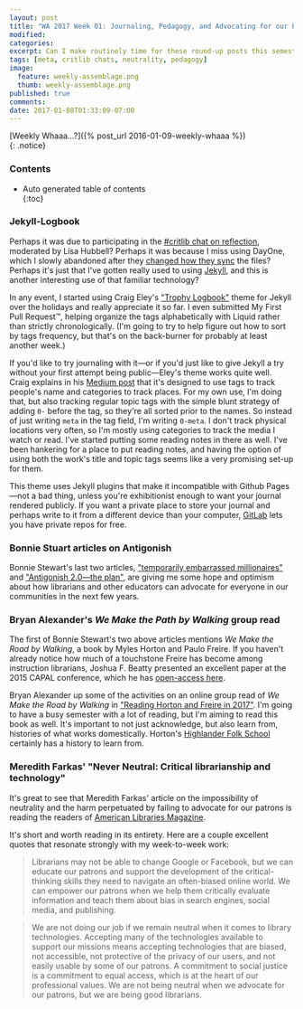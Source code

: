 ```yaml
---
layout: post
title: "WA 2017 Week 01: Journaling, Pedagogy, and Advocating for our Patrons"
modified:
categories: 
excerpt: Can I make routinely time for these round-up posts this semester? Let's find out, shall we? Links about journaling, pedagogy, and advocating for our patrons.
tags: [meta, critlib chats, neutrality, pedagogy]
image:
  feature: weekly-assemblage.png
  thumb: weekly-assemblage.png
published: true
comments:
date: 2017-01-08T01:33:09-07:00
---
```

  
[Weekly Whaaa…?]({% post_url 2016-01-09-weekly-whaaa %})  
{: .notice}  

### Contents
- Auto generated table of contents  
{:toc}  

### Jekyll-Logbook  

Perhaps it was due to participating in the [#critlib chat on reflection](http://critlib.org/critical-reflection-chat/), moderated by Lisa Hubbell? Perhaps it was because I miss using DayOne, which I slowly abandoned after they [changed how they sync](http://help.dayoneapp.com/day-one-sync-faq/) the files? Perhaps it's just that I've gotten really used to using [Jekyll](http://programminghistorian.org/lessons/building-static-sites-with-jekyll-github-pages), and this is another interesting use of that familiar technology?  

In any event, I started using Craig Eley's ["Trophy Logbook"](https://medium.com/@craigeley/journaling-with-jekyll-c7065031a33#.q2cqsthkn) theme for Jekyll over the holidays and really appreciate it so far. I even submitted My First Pull Request™, helping organize the tags alphabetically with Liquid rather than strictly chronologically. (I'm going to try to help figure out how to sort by tags frequency, but that's on the back-burner for probably at least another week.)  

If you'd like to try journaling with it—or if you'd just like to give Jekyll a try without your first attempt being public—Eley's theme works quite well. Craig explains in his [Medium post](https://medium.com/@craigeley/journaling-with-jekyll-c7065031a33#.q2cqsthkn) that it's designed to use tags to track people's name and categories to track places. For my own use, I'm doing that, but also tracking regular topic tags with the simple blunt strategy of adding `0-` before the tag, so they're all sorted prior to the names. So instead of just writing `meta` in the tag field, I'm writing `0-meta`. I don't track physical locations very often, so I'm mostly using categories to track the media I watch or read. I've started putting some reading notes in there as well. I've been hankering for a place to put reading notes, and having the option of using both the work's title and topic tags seems like a very promising set-up for them.  

This theme uses Jekyll plugins that make it incompatible with Github Pages—not a bad thing, unless you're exhibitionist enough to want your journal rendered publicly. If you want a private place to store your journal and perhaps write to it from a different device than your computer, [GitLab](https://about.gitlab.com) lets you have private repos for free.  

### Bonnie Stuart articles on Antigonish   

Bonnie Stewart's last two articles, ["temporarily embarrassed millionaires"](http://theory.cribchronicles.com/2016/11/30/temporarily-embarrassed-millionaires/) and ["Antigonish 2.0—the plan"](http://theory.cribchronicles.com/2017/01/07/antigonish-2-0-the-plan/), are giving me some hope and optimism about how librarians and other educators can advocate for everyone in our communities in the next few years.  

### Bryan Alexander's _We Make the Path by Walking_ group read  

The first of Bonnie Stewart's two above articles mentions _We Make the Road by Walking_, a book by Myles Horton and Paulo Freire. If you haven't already notice how much of a touchstone Freire has become among instruction librarians, Joshua F. Beatty presented an excellent paper at the 2015 CAPAL conference, which he has [open-access here](http://digitalcommons.plattsburgh.edu/lis/7/)<i class="ai ai-open-access" aria-hidden="true"></i>.   

Bryan Alexander up some of the activities on an online group read of _We Make the Road by Walking_ in ["Reading Horton and Freire in 2017"](https://bryanalexander.org/2017/01/05/reading-horton-and-freire-into-2017/). I'm going to have a busy semester with a lot of reading, but I'm aiming to read this book as well. It's important to not just acknowledge, but also learn from, histories of what works domestically. Horton's [Highlander Folk School](https://en.wikipedia.org/wiki/Highlander_Research_and_Education_Center) certainly has a history to learn from.   

### Meredith Farkas' "Never Neutral: Critical librarianship and technology"  

It's great to see that Meredith Farkas' article on the impossibility of neutrality and the harm perpetuated by failing to advocate for our patrons is reading the readers of [American Libraries Magazine](https://americanlibrariesmagazine.org/2017/01/03/never-neutral-critlib-technology/).  

It's short and worth reading in its entirety. Here are a couple excellent quotes that resonate strongly with my week-to-week work:  

> Librarians may not be able to change Google or Facebook, but we can educate our patrons and support the development of the critical-thinking skills they need to navigate an often-biased online world. We can empower our patrons when we help them critically evaluate information and teach them about bias in search engines, social media, and publishing.  

> We are not doing our job if we remain neutral when it comes to library technologies. Accepting many of the technologies available to support our missions means accepting technologies that are biased, not accessible, not protective of the privacy of our users, and not easily usable by some of our patrons. A commitment to social justice is a commitment to equal access, which is at the heart of our professional values. We are not being neutral when we advocate for our patrons, but we are being good librarians.  

